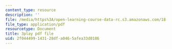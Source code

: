 ```yaml
---
content_type: resource
description: ''
file: /media/https%3A/open-learning-course-data-rc.s3.amazonaws.com/18-01sc-single-variable-calculus-fall-2010/2f044499143128dfa0465afea33d0186_VOlbVNxyNfM.pdf
file_type: application/pdf
resourcetype: Document
title: 3play pdf file
uid: 2f044499-1431-28df-a046-5afea33d0186
---
```

